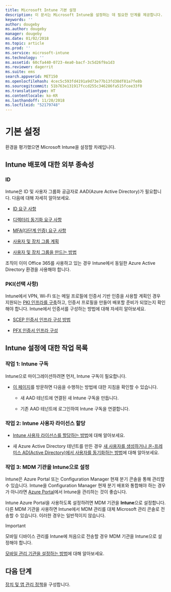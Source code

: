 ```yaml
---
title: Microsoft Intune 기본 설정
description: 이 문서는 Microsoft Intune을 설정하는 데 필요한 단계를 제공합니다.
keywords: ''
author: dougeby
ms.author: dougeby
manager: dougeby
ms.date: 01/02/2018
ms.topic: article
ms.prod: ''
ms.service: microsoft-intune
ms.technology: ''
ms.assetid: 60cfa440-0723-4ea0-bacf-3c5d26f9a1d3
ms.reviewer: dagerrit
ms.suite: ems
search.appverid: MET150
ms.openlocfilehash: 4cec5c593fd4191a9d73e77b13fd38df81a7fe8b
ms.sourcegitcommit: 51b763e131917fccd255c346286fa515fcee33f0
ms.translationtype: HT
ms.contentlocale: ko-KR
ms.lasthandoff: 11/20/2018
ms.locfileid: "52179748"
---
```

# <a name="basic-setup"></a>기본 설정

환경을 평가했으면 Microsoft Intune을 설정할 차례입니다.

## <a name="external-dependencies-for-an-intune-deployment"></a>Intune 배포에 대한 외부 종속성

### <a name="identity"></a>ID

Intune은 ID 및 사용자 그룹화 공급자로 AAD(Azure Active Directory)가 필요합니다. 다음에 대해 자세히 알아보세요.

-  [ID 요구 사항](https://docs.microsoft.com/active-directory/active-directory-hybrid-identity-design-considerations-overview#design-considerations-overview)

-   [디렉터리 동기화 요구 사항](https://docs.microsoft.com/active-directory/active-directory-hybrid-identity-design-considerations-directory-sync-requirements)

-   [MFA(다단계 인증) 요구 사항](https://docs.microsoft.com/active-directory/active-directory-hybrid-identity-design-considerations-multifactor-auth-requirements)

-   [사용자 및 장치 그룹 계획](users-add.md)

-   [사용자 및 장치 그룹을 만드는 방법](groups-get-started.md)

조직이 이미 Office 365를 사용하고 있는 경우 Intune에서 동일한 Azure Active Directory 환경을 사용해야 합니다.

### <a name="pki-optional"></a>PKI(선택 사항)

Intune에서 VPN, Wi-Fi 또는 메일 프로필에 인증서 기반 인증을 사용할 계획인 경우 지원되는 [PKI 인프라를 구축](certificates-configure.md)하고, 인증서 프로필을 만들어 배포할 준비가 되었는지 확인해야 합니다. Intune에서 인증서를 구성하는 방법에 대해 자세히 알아보세요.

-   [SCEP 인증서 인프라 구성 방법](/intune/certificates-scep-configure)

-   [PFX 인증서 인프라 구성](/intune/certficates-pfx-configure)


## <a name="task-list-for-an-intune-setup"></a>Intune 설정에 대한 작업 목록

### <a name="task-1-intune-subscription"></a>작업 1: Intune 구독

Intune으로 마이그레이션하려면 먼저, Intune 구독이 필요합니다.

-   [이 페이지](https://portal.office.com/Signup/Signup.aspx?OfferId=40BE278A-DFD1-470a-9EF7-9F2596EA7FF9&dl=INTUNE_A&ali=1#0)를 방문하면 다음을 수행하는 방법에 대한 지침을 확인할 수 있습니다.

    -   새 AAD 테넌트에 연결된 새 Intune 구독을 만듭니다.

    -   기존 AAD 테넌트에 로그인하여 Intune 구독을 연결합니다.

### <a name="task-2-assign-intune-user-licenses"></a>작업 2: Intune 사용자 라이선스 할당

-   [Intune 사용자 라이선스를 할당하는 방법](licenses-assign.md)에 대해 알아보세요.

-   새 Azure Active Directory 테넌트를 만든 경우 [새 사용자를 생성하거나 온-프레미스 AD(Active Directory)에서 사용자를 동기화하는 방법](https://docs.microsoft.com/azure/active-directory/connect/active-directory-aadconnect)에 대해 알아보세요.

### <a name="task-3-set-your-mdm-authority-to-intune"></a>작업 3: MDM 기관을 Intune으로 설정

Intune은 Azure Portal 또는 Configuration Manager 현재 분기 콘솔을 통해 관리할 수 있습니다. Intune을 Configuration Manager 현재 분기 배포와 통합해야 하는 경우가 아니라면 [Azure Portal](https://portal.azure.com)에서 Intune을 관리하는 것이 좋습니다.

Intune Azure Portal을 사용하도록 설정하려면 MDM 기관을 **Intune**으로 설정합니다. 다른 MDM 기관을 사용하면 Intune에서 MDM 관리를 대체 Microsoft 관리 콘솔로 전송할 수 있습니다. 이러한 경우는 일반적이지 않습니다.

> [!IMPORTANT]
> 모바일 디바이스 관리를 Intune에 처음으로 전송할 경우 MDM 기관을 Intune으로 설정해야 합니다.

[모바일 관리 기관을 설정하는 방법](mdm-authority-set.md)에 대해 알아보세요.

## <a name="next-step"></a>다음 단계

[장치 및 앱 관리 정책](migration-guide-configure-policies.md)을 구성합니다.
